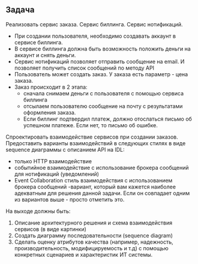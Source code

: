## Задача

Реализовать сервис заказа. Сервис биллинга. Сервис нотификаций.

- При создании пользователя, необходимо создавать аккаунт в сервисе биллинга. 
- В сервисе биллинга должна быть возможность положить деньги на аккаунт и снять деньги.
- Сервис нотификаций позволяет отправить сообщение на email. И позволяет получить список
сообщений по методу API
- Пользователь может создать заказ. У заказа есть параметр - цена заказа.
- Заказ происходит в 2 этапа:
   - сначала снимаем деньги с пользователя с помощью сервиса биллинга
   - отсылаем пользователю сообщение на почту с результатами оформления заказа.
   - Если биллинг подтвердил платеж, должно отослаться письмо об успешном платеже. Если нет, то письмо об ошибке.

Спроектировать взаимодействие сервисов при создании заказов. Предоставить варианты
взаимодействий в следующих стилях в виде sequence диаграммы с описанием API на IDL:
- только HTTP взаимодействие
- событийное взаимодействие с использование брокера сообщений для нотификаций
(уведомлений)
- Event Collaboration cтиль взаимодействия с использованием брокера сообщений
-вариант, который вам кажется наиболее адекватным для решения данной задачи. Если он
совпадает одним из вариантов выше - просто отметить это.


На выходе должны быть:
1) Описание архитектурного решения и схема взаимодействия сервисов (в виде картинки)
2) Создать диаграмму последовательности (sequence diagram)
3) Сделать оценку атрибутов качества (например, надежность, производительность,
модифицируемость и т.д) с помощью конкретных сценариев и характеристик ИТ системы.